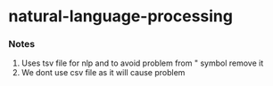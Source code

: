 # natural-language-processing

### Notes 
1. Uses tsv file for nlp and to avoid problem from " symbol remove it 
2. We dont use csv file as it will cause problem 